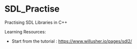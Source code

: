 # SDL_Practise
Practising SDL Libraries in C++

Learning Resources:
- Start from the tutorial : https://www.willusher.io/pages/sdl2/
